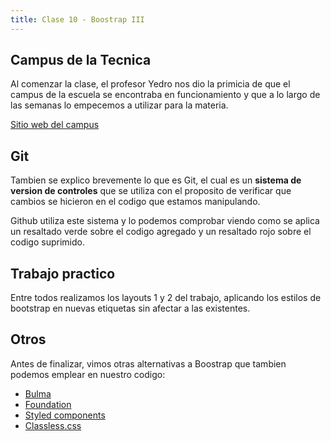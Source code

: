 ```yaml
---
title: Clase 10 - Boostrap III
---
```


## Campus de la Tecnica

Al comenzar la clase, el profesor Yedro nos dio la primicia de que el campus de la escuela se encontraba en funcionamiento y que a lo largo de las semanas lo empecemos a utilizar para la materia.

[Sitio web del campus](https://campus.tecnica4berazategui.edu.ar/)

## Git

Tambien se explico brevemente lo que es Git, el cual es un **sistema de version de controles** que se utiliza con el proposito de verificar que cambios se hicieron en el codigo que estamos manipulando.

Github utiliza este sistema y lo podemos comprobar viendo como se aplica un resaltado verde sobre el codigo agregado y un resaltado rojo sobre el codigo suprimido.

## Trabajo practico

Entre todos realizamos los layouts 1 y 2 del trabajo, aplicando los estilos de bootstrap en nuevas etiquetas sin afectar a las existentes.

## Otros

Antes de finalizar, vimos otras alternativas a Boostrap que tambien podemos emplear en nuestro codigo:

 - [Bulma](https://bulma.io/)
 - [Foundation](https://get.foundation/)
 - [Styled components](https://styled-components.com/)
 - [Classless.css](https://classless.de/)
